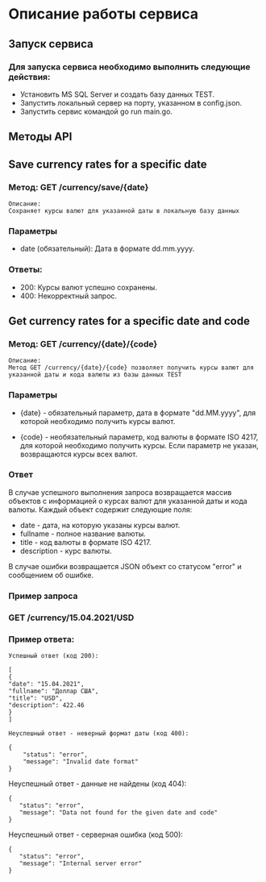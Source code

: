 # Описание работы сервиса

## Запуск сервиса

### Для запуска сервиса необходимо выполнить следующие действия:

*   Установить MS SQL Server и создать базу данных TEST.
*   Запустить локальный сервер на порту, указанном в config.json.
*   Запустить сервис командой go run main.go.

## Методы API
## Save currency rates for a specific date

### Метод: GET /currency/save/{date}

    Описание:
    Сохраняет курсы валют для указанной даты в локальную базу данных

### Параметры

* date (обязательный): Дата в формате dd.mm.yyyy.

### Ответы:

*    200: Курсы валют успешно сохранены.
*    400: Некорректный запрос.

## Get currency rates for a specific date and code

### Метод: GET /currency/{date}/{code}

    Описание:
    Метод GET /currency/{date}/{code} позволяет получить курсы валют для указанной даты и кода валюты из базы данных TEST

### Параметры

* {date} - обязательный параметр, дата в формате "dd.MM.yyyy", для которой необходимо получить курсы валют.

* {code} - необязательный параметр, код валюты в формате ISO 4217, для которой необходимо получить курсы. Если параметр не указан, возвращаются курсы всех валют.

### Ответ

  В случае успешного выполнения запроса возвращается массив объектов с информацией о курсах валют для указанной даты и кода валюты. Каждый объект содержит следующие поля:

* date - дата, на которую указаны курсы валют.
* fullname - полное название валюты.
* title - код валюты в формате ISO 4217.
* description - курс валюты.

В случае ошибки возвращается JSON объект со статусом "error" и сообщением об ошибке.

### Пример запроса

### GET /currency/15.04.2021/USD

### Пример ответа:

    Успешный ответ (код 200):


```
[
{
"date": "15.04.2021",
"fullname": "Доллар США",
"title": "USD",
"description": 422.46
}
]
```
    Неуспешный ответ - неверный формат даты (код 400):

```
{
    "status": "error",
    "message": "Invalid date format"
}

```

 Неуспешный ответ - данные не найдены (код 404):

 ```
 {
    "status": "error",
    "message": "Data not found for the given date and code"
 }

 ```
 
 Неуспешный ответ - серверная ошибка (код 500):

 ```
 {
    "status": "error",
    "message": "Internal server error"
 }

 ```